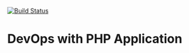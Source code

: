 
[![Build Status](https://dev.azure.com/user10858/DemoPfe/_apis/build/status/roua99.DemoPfe%20(1)?branchName=master)](https://dev.azure.com/user10858/DemoPfe/_build/latest?definitionId=9&branchName=master)

# DevOps with PHP Application